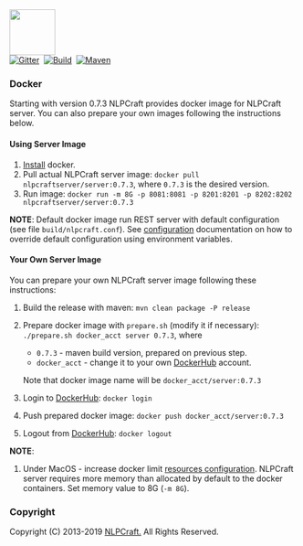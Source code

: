 <img src="https://nlpcraft.org/images/nlpcraft_logo_black.gif" height="80px">
<br>
<a target=_ href="https://gitter.im/nlpcraftorg/community"><img alt="Gitter" src="https://badges.gitter.im/nlpcraftorg/community.svg"></a>&nbsp;
<a target=_ href="https://travis-ci.org/apache/incubator-nlpcraft#"><img alt="Build" src="https://travis-ci.org/apache/incubator-nlpcraft.svg?branch=master"></a>&nbsp;
<a target=_ href="https://search.maven.org/search?q=org.apache.nlpcraft"><img src="https://maven-badges.herokuapp.com/maven-central/org.apache.nlpcraft/nlpcraft/badge.svg" alt="Maven"></a>

### Docker
Starting with version 0.7.3 NLPCraft provides docker image for NLPCraft server. You can 
also prepare your own images following the instructions below. 

#### Using Server Image
 1. [Install](https://docs.docker.com/install/) docker.
 2. Pull actual NLPCraft server image: ```docker pull nlpcraftserver/server:0.7.3```, 
 where `0.7.3` is the desired version.
 3. Run image: ```docker run -m 8G -p 8081:8081 -p 8201:8201 -p 8202:8202 nlpcraftserver/server:0.7.3```

**NOTE**:
 Default docker image run REST server with default configuration (see file `build/nlpcraft.conf`). See [configuration](https://nlpcraft.org/server-and-probe.html)
 documentation on how to override default configuration using environment variables. 

#### Your Own Server Image
You can prepare your own NLPCraft server image following these instructions:
 1. Build the release with maven: ```mvn clean package -P release```  
 2. Prepare docker image with `prepare.sh` (modify it if necessary):
   ```./prepare.sh docker_acct server 0.7.3```, where
    * `0.7.3` - maven build version, prepared on previous step.
    * `docker_acct` - change it to your own [DockerHub](https://hub.docker.com) account.    
 
    Note that docker image name will be `docker_acct/server:0.7.3`   
 3. Login to [DockerHub](https://hub.docker.com): ```docker login```   
 4. Push prepared docker image: ```docker push docker_acct/server:0.7.3```  
 5. Logout from [DockerHub](https://hub.docker.com): ```docker logout```

**NOTE**:
 1. Under MacOS - increase docker limit [resources configuration](https://docs.docker.com/config/containers/resource_constraints/). NLPCraft server requires more memory
than allocated by default to the docker containers. Set memory value to 8G (`-m 8G`). 
          
### Copyright
Copyright (C) 2013-2019 [NLPCraft.](https://nlpcraft.org) All Rights Reserved.


